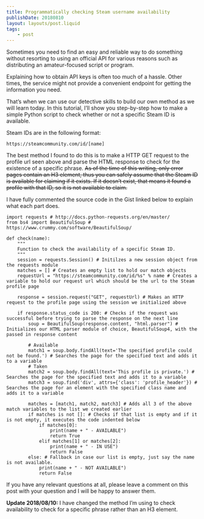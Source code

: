 ```yaml
---
title: Programmatically checking Steam username availability
publishDate: 20180810
layout: layouts/post.liquid
tags:
    - post
---
```


Sometimes you need to find an easy and reliable way to do something without resorting to using an official API for various reasons such as distributing an amateur-focused script or program.

Explaining how to obtain API keys is often too much of a hassle. Other times, the service might not provide a convenient endpoint for getting the information you need.

That’s when we can use our detective skills to build our own method as we will learn today. In this tutorial, I’ll show you step-by-step how to make a simple Python script to check whether or not a specific Steam ID is available.

Steam IDs are in the following format:

```
https://steamcommunity.com/id/[name]
```

The best method I found to do this is to make a HTTP GET request to the profile url seen above and parse the HTML response to check for the existence of a specific phrase. ~~As of the time of this writing, only error pages contain an H3 element, thus you can safely assume that the Steam ID is available for claiming if it exists. If it doesn’t exist, that means it found a profile with that ID, so it is not available to claim.~~

I have fully commented the source code in the Gist linked below to explain what each part does.

```python{numberLines:true}
import requests # http://docs.python-requests.org/en/master/
from bs4 import BeautifulSoup # https://www.crummy.com/software/BeautifulSoup/

def check(name):
    """
    Function to check the availability of a specific Steam ID.
    """
    session = requests.Session() # Initilzes a new session object from the requests module
    matches = [] # Creates an empty list to hold our match objects
    requestUrl = "https://steamcommunity.com/id/%s" % name # Creates a variable to hold our request url which should be the url to the Steam profile page

    response = session.request("GET", requestUrl) # Makes an HTTP request to the profile page using the session we initialized above

    if response.status_code is 200: # Checks if the request was successful before trying to parse the response on the next line
        soup = BeautifulSoup(response.content, "html.parser") # Initializes our HTML parser module of choice, BeautifulSoup4, with the passed in response content

        # Available
        match1 = soup.body.findAll(text='The specified profile could not be found.') # Searches the page for the specified text and adds it to a variable
        # Taken
        match2 = soup.body.findAll(text='This profile is private.') # Searches the page for the specified text and adds it to a variable
        match3 = soup.find('div', attrs={'class': 'profile_header'}) # Searches the page for an element with the specified class name and adds it to a variable

        matches = [match1, match2, match3] # Adds all 3 of the above match variables to the list we created earlier
        if matches is not []: # Checks if that list is empty and if it is not empty, it executes the code indented below
            if matches[0]:
                print(name + " - AVAILABLE")
                return True
            elif matches[1] or matches[2]:
                print(name + " - IN USE")
                return False
        else: # Fallback in case our list is empty, just say the name is not available.
            print(name + " - NOT AVAILABLE")
            return False
```

If you have any relevant questions at all, please leave a comment on this post with your question and I will be happy to answer them.

**Update 2018/08/10:** I have changed the method I’m using to check availability to check for a specific phrase rather than an H3 element.
